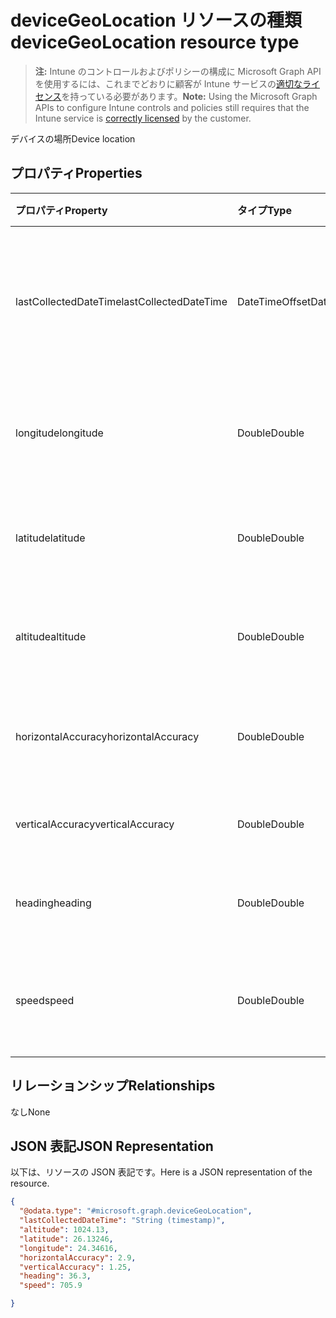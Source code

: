 # <a name="devicegeolocation-resource-type"></a><span data-ttu-id="06260-101">deviceGeoLocation リソースの種類</span><span class="sxs-lookup"><span data-stu-id="06260-101">deviceGeoLocation resource type</span></span>

> <span data-ttu-id="06260-102">**注:** Intune のコントロールおよびポリシーの構成に Microsoft Graph API を使用するには、これまでどおりに顧客が Intune サービスの[適切なライセンス](https://go.microsoft.com/fwlink/?linkid=839381)を持っている必要があります。</span><span class="sxs-lookup"><span data-stu-id="06260-102">**Note:** Using the Microsoft Graph APIs to configure Intune controls and policies still requires that the Intune service is [correctly licensed](https://go.microsoft.com/fwlink/?linkid=839381) by the customer.</span></span>

<span data-ttu-id="06260-103">デバイスの場所</span><span class="sxs-lookup"><span data-stu-id="06260-103">Device location</span></span>
## <a name="properties"></a><span data-ttu-id="06260-104">プロパティ</span><span class="sxs-lookup"><span data-stu-id="06260-104">Properties</span></span>
|<span data-ttu-id="06260-105">プロパティ</span><span class="sxs-lookup"><span data-stu-id="06260-105">Property</span></span>|<span data-ttu-id="06260-106">タイプ</span><span class="sxs-lookup"><span data-stu-id="06260-106">Type</span></span>|<span data-ttu-id="06260-107">説明</span><span class="sxs-lookup"><span data-stu-id="06260-107">Description</span></span>|
|:---|:---|:---|
|<span data-ttu-id="06260-108">lastCollectedDateTime</span><span class="sxs-lookup"><span data-stu-id="06260-108">lastCollectedDateTime</span></span>|<span data-ttu-id="06260-109">DateTimeOffset</span><span class="sxs-lookup"><span data-stu-id="06260-109">DateTimeOffset</span></span>|<span data-ttu-id="06260-110">場所が記録された、UTC を基準とする時刻</span><span class="sxs-lookup"><span data-stu-id="06260-110">Time at which location was recorded, relative to UTC</span></span>|
|<span data-ttu-id="06260-111">longitude</span><span class="sxs-lookup"><span data-stu-id="06260-111">longitude</span></span>|<span data-ttu-id="06260-112">Double</span><span class="sxs-lookup"><span data-stu-id="06260-112">Double</span></span>|<span data-ttu-id="06260-113">デバイスの場所の経度座標</span><span class="sxs-lookup"><span data-stu-id="06260-113">Longitude coordinate of the device's location</span></span>|
|<span data-ttu-id="06260-114">latitude</span><span class="sxs-lookup"><span data-stu-id="06260-114">latitude</span></span>|<span data-ttu-id="06260-115">Double</span><span class="sxs-lookup"><span data-stu-id="06260-115">Double</span></span>|<span data-ttu-id="06260-116">デバイスの場所の緯度座標</span><span class="sxs-lookup"><span data-stu-id="06260-116">Latitude coordinate of the device's location</span></span>|
|<span data-ttu-id="06260-117">altitude</span><span class="sxs-lookup"><span data-stu-id="06260-117">altitude</span></span>|<span data-ttu-id="06260-118">Double</span><span class="sxs-lookup"><span data-stu-id="06260-118">Double</span></span>|<span data-ttu-id="06260-119">海抜標高 (メートル単位)</span><span class="sxs-lookup"><span data-stu-id="06260-119">Altitude, given in meters above sea level</span></span>|
|<span data-ttu-id="06260-120">horizontalAccuracy</span><span class="sxs-lookup"><span data-stu-id="06260-120">horizontalAccuracy</span></span>|<span data-ttu-id="06260-121">Double</span><span class="sxs-lookup"><span data-stu-id="06260-121">Double</span></span>|<span data-ttu-id="06260-122">経度と緯度の精度 (メートル単位)</span><span class="sxs-lookup"><span data-stu-id="06260-122">Accuracy of longitude and latitude in meters</span></span>|
|<span data-ttu-id="06260-123">verticalAccuracy</span><span class="sxs-lookup"><span data-stu-id="06260-123">verticalAccuracy</span></span>|<span data-ttu-id="06260-124">Double</span><span class="sxs-lookup"><span data-stu-id="06260-124">Double</span></span>|<span data-ttu-id="06260-125">標高の精度 (メートル単位)</span><span class="sxs-lookup"><span data-stu-id="06260-125">Accuracy of altitude in meters</span></span>|
|<span data-ttu-id="06260-126">heading</span><span class="sxs-lookup"><span data-stu-id="06260-126">heading</span></span>|<span data-ttu-id="06260-127">Double</span><span class="sxs-lookup"><span data-stu-id="06260-127">Double</span></span>|<span data-ttu-id="06260-128">真北を基準とする方角</span><span class="sxs-lookup"><span data-stu-id="06260-128">Heading in degrees from true north</span></span>|
|<span data-ttu-id="06260-129">speed</span><span class="sxs-lookup"><span data-stu-id="06260-129">speed</span></span>|<span data-ttu-id="06260-130">Double</span><span class="sxs-lookup"><span data-stu-id="06260-130">Double</span></span>|<span data-ttu-id="06260-131">デバイスの移動速度 (m/秒)</span><span class="sxs-lookup"><span data-stu-id="06260-131">Speed the device is traveling in meters per second</span></span>|

## <a name="relationships"></a><span data-ttu-id="06260-132">リレーションシップ</span><span class="sxs-lookup"><span data-stu-id="06260-132">Relationships</span></span>
<span data-ttu-id="06260-133">なし</span><span class="sxs-lookup"><span data-stu-id="06260-133">None</span></span>
## <a name="json-representation"></a><span data-ttu-id="06260-134">JSON 表記</span><span class="sxs-lookup"><span data-stu-id="06260-134">JSON Representation</span></span>
<span data-ttu-id="06260-135">以下は、リソースの JSON 表記です。</span><span class="sxs-lookup"><span data-stu-id="06260-135">Here is a JSON representation of the resource.</span></span>
<!--{
  "blockType": "resource",
  "@odata.type": "microsoft.graph.deviceGeoLocation"
}-->
``` json
{
  "@odata.type": "#microsoft.graph.deviceGeoLocation",
  "lastCollectedDateTime": "String (timestamp)",
  "altitude": 1024.13,
  "latitude": 26.13246,
  "longitude": 24.34616,
  "horizontalAccuracy": 2.9,
  "verticalAccuracy": 1.25,
  "heading": 36.3,
  "speed": 705.9

}
```



